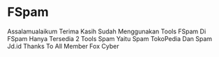 # FSpam
Assalamualaikum 
Terima Kasih Sudah Menggunakan Tools FSpam
Di FSpam Hanya Tersedia 2 Tools Spam Yaitu Spam TokoPedia Dan Spam Jd.id
Thanks To All Member Fox Cyber